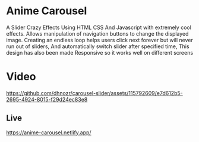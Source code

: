 # Anime Carousel
A Slider Crazy Effects Using HTML CSS And Javascript with extremely cool effects. Allows manipulation of navigation buttons to change the displayed image. Creating an endless loop helps users click next forever but will never run out of sliders, And automatically switch slider after specified time, This design has also been made Responsive so it works well on different screens

# Video
https://github.com/dhnozr/carousel-slider/assets/115792609/e7d612b5-2695-4924-8015-f29d24ec83e8

## Live
https://anime-carousel.netlify.app/








